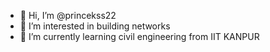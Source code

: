 - 👋 Hi, I’m @princekss22
- 👀 I’m interested in building networks
- 🌱 I’m currently learning civil engineering from IIT KANPUR

